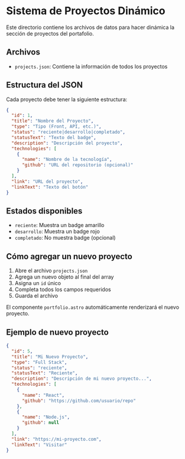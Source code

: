 # Sistema de Proyectos Dinámico

Este directorio contiene los archivos de datos para hacer dinámica la sección de proyectos del portafolio.

## Archivos

- `projects.json`: Contiene la información de todos los proyectos

## Estructura del JSON

Cada proyecto debe tener la siguiente estructura:

```json
{
  "id": 1,
  "title": "Nombre del Proyecto",
  "type": "Tipo (Front, API, etc.)",
  "status": "reciente|desarrollo|completado",
  "statusText": "Texto del badge",
  "description": "Descripción del proyecto",
  "technologies": [
    {
      "name": "Nombre de la tecnología",
      "github": "URL del repositorio (opcional)"
    }
  ],
  "link": "URL del proyecto",
  "linkText": "Texto del botón"
}
```

## Estados disponibles

- `reciente`: Muestra un badge amarillo
- `desarrollo`: Muestra un badge rojo
- `completado`: No muestra badge (opcional)

## Cómo agregar un nuevo proyecto

1. Abre el archivo `projects.json`
2. Agrega un nuevo objeto al final del array
3. Asigna un `id` único
4. Completa todos los campos requeridos
5. Guarda el archivo

El componente `portfolio.astro` automáticamente renderizará el nuevo proyecto.

## Ejemplo de nuevo proyecto

```json
{
  "id": 5,
  "title": "Mi Nuevo Proyecto",
  "type": "Full Stack",
  "status": "reciente",
  "statusText": "Reciente",
  "description": "Descripción de mi nuevo proyecto...",
  "technologies": [
    {
      "name": "React",
      "github": "https://github.com/usuario/repo"
    },
    {
      "name": "Node.js",
      "github": null
    }
  ],
  "link": "https://mi-proyecto.com",
  "linkText": "Visitar"
}
```
